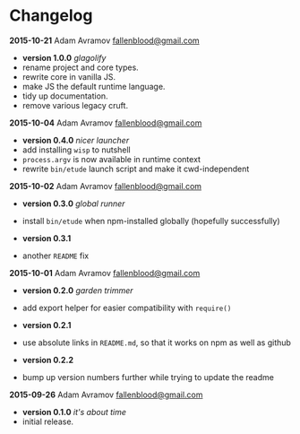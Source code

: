 # Changelog

**2015-10-21**  Adam Avramov  <fallenblood@gmail.com>

* **version 1.0.0** *glagolify*
* rename project and core types.
* rewrite core in vanilla JS.
* make JS the default runtime language.
* tidy up documentation.
* remove various legacy cruft.

**2015-10-04**  Adam Avramov  <fallenblood@gmail.com>

* **version 0.4.0** *nicer launcher*
* add installing `wisp` to nutshell
* `process.argv` is now available in runtime context
* rewrite `bin/etude` launch script and make it cwd-independent

**2015-10-02**  Adam Avramov  <fallenblood@gmail.com>

* **version 0.3.0** *global runner*
* install `bin/etude` when npm-installed globally (hopefully successfully)

* **version 0.3.1**
* another `README` fix

**2015-10-01**  Adam Avramov  <fallenblood@gmail.com>

* **version 0.2.0** *garden trimmer*
* add export helper for easier compatibility with `require()`

* **version 0.2.1**
* use absolute links in `README.md`, so that it works on npm as well as github

* **version 0.2.2**
* bump up version numbers further while trying to update the readme

**2015-09-26**  Adam Avramov  <fallenblood@gmail.com>

* **version 0.1.0** *it's about time*
* initial release.
